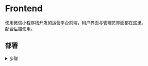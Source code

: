 # Frontend

使用微信小程序栈开发的运营平台前端，用户界面与管理员界面都在这里。  
配合[后端](https://github.com/CamBoard/OpenCamwall)使用。

## 部署

<details>
<summary>步骤</summary>

> 您需要了解微信小程序开发及发布的所有流程

1. 自行到微信开放平台注册小程序，个人主体的即可
2. 将后端地址填写到微信小程序管理后台的合法URL中
3. 使用本项目源码及你的小程序appid在微信开发者工具中开启
3. 修改app.js中的`using_host`为你的后端地址
4. 自行修改小程序内的标题的内容
5. 发布小程序

</details>